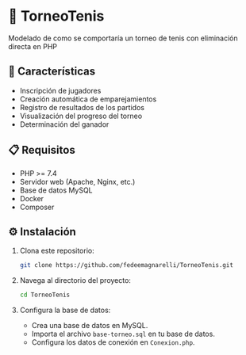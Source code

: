 # 🎾 TorneoTenis
Modelado de como se comportaría un torneo de tenis con eliminación directa en PHP

## 🚀 Características

- Inscripción de jugadores
- Creación automática de emparejamientos
- Registro de resultados de los partidos
- Visualización del progreso del torneo
- Determinación del ganador

## 📋 Requisitos

- PHP >= 7.4
- Servidor web (Apache, Nginx, etc.)
- Base de datos MySQL
- Docker
- Composer

## ⚙️ Instalación

1. Clona este repositorio:
    ```bash
    git clone https://github.com/fedeemagnarelli/TorneoTenis.git
    ```

2. Navega al directorio del proyecto:
    ```bash
    cd TorneoTenis
    ```

3. Configura la base de datos:
    - Crea una base de datos en MySQL.
    - Importa el archivo `base-torneo.sql` en tu base de datos.
    - Configura los datos de conexión en `Conexion.php`.